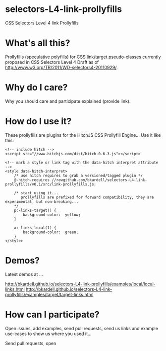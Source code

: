 selectors-L4-link-prollyfills
=============================
CSS Selectors Level 4 link Prollyfills


What's all this?
================
Prollyfills (speculative polyfills) for CSS link/target pseudo-classes currently proposed in CSS Selectors Level 4 Draft as of http://www.w3.org/TR/2011/WD-selectors4-20110929/.

Why do I care?
==============
Why you should care and participate explained (provide link).

How do I use it?
================
These prollyfills are plugins for the HitchJS CSS Prollyfill Engine... Use it like this:

    <!-- include hitch -->
    <script src="//www.hitchjs.com/dist/hitch-0.6.3.js"></script>
    
    <!-- mark a style or link tag with the data-hitch interpret attribute -->
    <style data-hitch-interpret>
        /* use hitch requires to grab a versioned/tagged plugin */
        @-hitch-requires //rawgithub.com/bkardell/selectors-L4-link-prollyfills/v0.1/src/link-prollyfills.js;

        /* start using it... 
           prollyfills are prefixed for forward compatibility, they are experimental, but non-breaking...
        */
        p:-links-target() { 
            background-color:  yellow;  
        }
        
        a:-links-local(1) {  
            background-color:  green; 
        }
    </style>
    

Demos?
======
Latest demos at ...

http://bkardell.github.io/selectors-L4-link-prollyfills/examples/local/local-links.html
http://bkardell.github.io/selectors-L4-link-prollyfills/examples/target/target-links.html


How can I participate?
======================
Open issues, add examples, send pull requests, send us links and example use-cases to show us where you used it...

Send pull requests, open 

